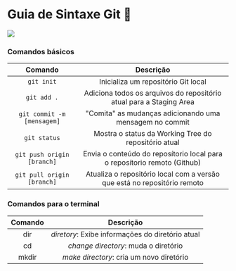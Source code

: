 # Guia de Sintaxe Git :space_invader:

<img src="https://shields.io/badge/Estudo-Git-red?logo=git&style=plastic">

### Comandos básicos

|          Comando           |                          Descrição                           |
| :------------------------: | :----------------------------------------------------------: |
|         `git init`         |             Inicializa um repositório Git local              |
|        `git add .`         | Adiciona todos os arquivos do repositório atual para a Staging Area |
| `git commit -m [mensagem]` |   "Comita" as mudanças adicionando uma mensagem no commit    |
|        `git status`        |     Mostra o status da Working Tree do repositório atual     |
| `git push origin [branch]` | Envia o conteúdo do reposítorio local para o reposítorio remoto (Github) |
| `git pull origin [branch]` | Atualiza o repositório local com a versão que está no repositório remoto |

### Comandos para o terminal

| Comando |                    Descrição                     |
| :-----: | :----------------------------------------------: |
|   dir   | _diretory_: Exibe informações do diretório atual |
|   cd    |       _change directory_: muda o diretório       |
|  mkdir  |     _make directory_: cria um novo diretório     |

